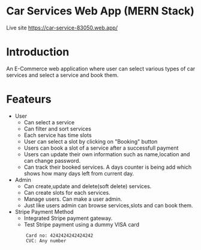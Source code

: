 # Car Services Web App (MERN Stack)

Live site <a href="https://car-service-83050.web.app/">https://car-service-83050.web.app/</a>

# Introduction

An E-Commerce web application where user can select various types of car services and select a service and book them.

# Feateurs

- User
  - Can select a service
  - Can filter and sort services
  - Each service has time slots
  - User can select a slot by clicking on "Booking" button
  - Users can book a slot of a service after a successfull payment
  - Users can update their own information such as name,location and can change password.
  - Can track their booked services. A days counter is being add which shows how many days left from current day.
- Admin
  - Can create,update and delete(soft delete) services.
  - Can create slots for each services.
  - Manage users. Can make a user admin.
  - Just like users admin can browse services,slots and can book them.
- Stripe Payment Method
  - Integrated Stripe payment gateway.
  - Test Stripe payment using a dummy VISA card
  ```
      Card no: 4242424242424242
      CVC: Any number
  ```

